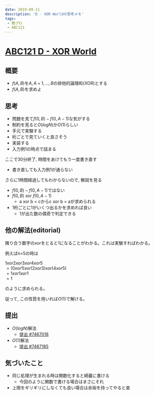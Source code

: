 ```yaml
---
date: 2019-09-11
description: 'D - XOR Worldの思考メモ'
tags:
 - 競プロ
 - ABC121
---
```


# [ABC121 D - XOR World](https://atcoder.jp/contests/abc121/tasks/abc121_d)
## 概要
 - $f(A,B)$を$A, A+1, ..., B$の排他的論理和(XOR)とする
 - $f(A,B)$を求めよ

## 思考
 - 問題を見て$f(0,B) - f(0,A-1)$な気がする 
 - 制約を見ると$O(logN)$か$O(1)$らしい
 - 手元で実験する
 - 桁ごとで見ていくと良さそう
 - 実装する
 - 入力例1の時点で詰まる

ここで30分終了, 時間をあけてもう一度書き直す

 - 書き直しても入力例1が通らない

さらに1時間経過してもわからないので, 解説を見る

 - $f(0,B) - f(0,A-1)$ではない
 - $f(0,B)$ xor $f(0,A-1)$
   - a xor b = cからc xor b = aが求められる
 - 1桁ごとに1がいくつ出るかを求めれば良い
   - 1が出た数の偶奇で判定できる

## 他の解法(editorial)
隣り合う数字のxorをとると1になることがわかる。これは実験すればわかる。

例えばn=5の時は
 
$1 xor 2 xor 3 xor 4 xor 5$  
$= (0 xor 1) xor (2 xor 3) xor (4 xor 5)$  
$= 1 xor 1 xor 1$  
$= 1$

のように求められる。

従って, この性質を用いれば$O(1)$で解ける。


## 提出
 - $O(logN)$解法
   - [提出 #7467018](https://atcoder.jp/contests/abc121/submissions/7467018)
 - $O(1)$解法
   - [提出 #7467185](https://atcoder.jp/contests/abc121/submissions/7467185)

## 気づいたこと
 - 同じ処理が生まれる時は関数化すると綺麗に書ける
   - 今回のように関数で書ける場合はまさにそれ
 - 上限をギリギリにしなくても良い場合は余裕を持ってやると楽
